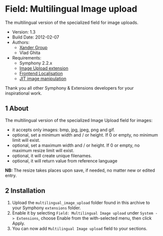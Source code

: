 Field: Multilingual Image upload
==============

The multilingual version of the specialized field for image uploads.

* Version: 1.3
* Build Date: 2012-02-07
* Authors:
	- [Xander Group](http://www.xanderadvertising.com)
	- Vlad Ghita
* Requirements:
	- Symphony 2.2.x
	- [Image Upload extension](https://github.com/vlad-ghita/image_upload)
	- [Frontend Localisation](https://github.com/vlad-ghita/frontend_localisation)
	- [JIT image manipulation](https://github.com/symphonycms/jit_image_manipulation)

Thank you all other Symphony & Extensions developers for your inspirational work.



## 1 About ##

The multilingual version of the specialized Image Upload field for images: 

- it accepts only images: bmp, jpg, jpeg, png and gif.
- optional, set a minimum width and / or height. If 0 or empty, no minimum limit will exist.
- optional, set a maximum width and / or height. If 0 or empty, no maximum resize limit will exist.
- optional, it will create unique filenames.
- optional, it will return value from reference language

**NB:** The resize takes places upon save, if needed, no matter new or edited entry.



## 2 Installation ##

1. Upload the `multilingual_image_upload` folder found in this archive to your Symphony `extensions` folder.    
2. Enable it by selecting `Field: Multilingual Image upload` under `System -> Extensions`, choose Enable from the with-selected menu, then click Apply.
3. You can now add `Multilingual Image upload` field to your sections.
